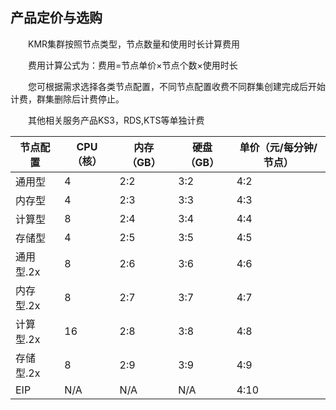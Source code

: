 ## 产品定价与选购


　　KMR集群按照节点类型，节点数量和使用时长计算费用

　　费用计算公式为：费用=节点单价×节点个数×使用时长

　　您可根据需求选择各类节点配置，不同节点配置收费不同群集创建完成后开始计费，群集删除后计费停止。

　　其他相关服务产品KS3，RDS,KTS等单独计费
  
| 节点配置 | CPU（核） | 内存（GB） | 硬盘（GB） | 单价（元/每分钟/节点） |
| -- | -- | -- | -- | -- |
| 通用型 | 4 | 2:2 | 3:2 | 4:2 |
| 内存型 | 4 | 2:3 | 3:3 | 4:3 |
| 计算型| 8 | 2:4 | 3:4 | 4:4 |
| 存储型 | 4 | 2:5 | 3:5 | 4:5 |
| 通用型.2x | 8 | 2:6 | 3:6 | 4:6 |
| 内存型.2x | 8 | 2:7 | 3:7 | 4:7 |
| 计算型.2x | 16 | 2:8 | 3:8 | 4:8 |
| 存储型.2x | 8 | 2:9 | 3:9 | 4:9 |
| EIP | N/A | N/A | N/A | 4:10 |
